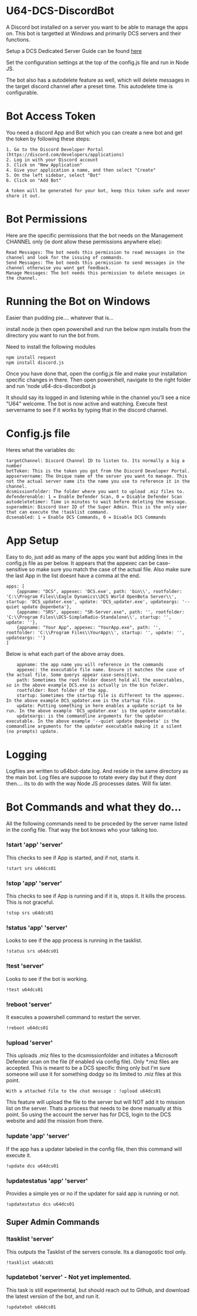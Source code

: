 # U64-DCS-DiscordBot
A Discord bot installed on a server you want to be able to manage the apps on. This bot is targetted at Windows and primarily DCS servers and their functions. 

Setup a DCS Dedicated Server Guide can be found [here](https://github.com/NZCypher819/U64DCSDiscord/blob/master/DCS-Server-Setup-Guide.md)

Set the configuration settings at the top of the config.js file and run in Node JS. 

The bot also has a autodelete feature as well, which will delete messages in the target discord channel after a preset time. This autodelete time is configurable.

# Bot Access Token
You need a discord App and Bot which you can create a new bot and get the token by following these steps:

    1. Go to the Discord Developer Portal (https://discord.com/developers/applications)
    2. Log in with your Discord account
    3. Click on "New Application"
    4. Give your application a name, and then select "Create"
    5. On the left sidebar, select "Bot"
    6. Click on "Add Bot"
    
    A token will be generated for your bot, keep this token safe and never share it out.

# Bot Permissions
Here are the specific permissions that the bot needs on the Management CHANNEL only (ie dont allow these permissions anywhere else):

    Read Messages: The bot needs this permission to read messages in the channel and look for the issuing of commands.
    Send Messages: The bot needs this permission to send messages in the channel otherwise you wont get feedback.
    Manage Messages: The bot needs this permission to delete messages in the channel.

# Running the Bot on Windows
Easier than pudding pie.... whatever that is...

install node js then open powershell and run the below npm installs from the directory you want to run the bot from. 

Need to install the following modules

    npm install request
    npm install discord.js

Once you have done that, open the config.js file and make your installation specific changes in there. Then open powershell, navigate to the right folder and run 'node u64-dcs-discordbot.js

It should say its logged in and listening while in the channel you'll see a nice "U64" welcome. The bot is now active and watching. Execute !test servername to see if it works by typing that in the discord channel.

# Config.js file
Heres what the variables do:

    targetChannel: Discord Channel ID to listen to. Its normally a big a number
    botToken: This is the token you got from the Discord Developer Portal. 
    appservername: The Unique name of the server you want to manage. This not the actual server name its the name you use to reference it in the channel. 
    dcsmissionfolder: The folder where you want to upload .miz files to.
    defenderenable: 1 = Enable Defender Scan, 0 = Disable Defender Scan   
    autodeletetimer: Time in minutes to wait before deleting the message.
    superadmin: Discord User ID of the Super Admin. This is the only user that can execute the !tasklist command.
    dcsenabled: 1 = Enable DCS Commands, 0 = Disable DCS Commands

# App Setup 
Easy to do, just add as many of the apps you want but adding lines in the config.js file as per below. It appears that the appexec can be case-sensitive so make sure you match the case of the actual file. Also make sure the last App in the list doesnt have a comma at the end.

    apps: [
        {appname: "DCS", appexec: 'DCS.exe', path: 'bin\\', rootfolder: 'C:\\Program Files\\Eagle Dynamics\\DCS World OpenBeta Server\\', startup: 'DCS_updater.exe', update: 'DCS_updater.exe', updateargs: '--quiet update @openbeta'}, 
        {appname: "SRS", appexec: "SR-Server.exe", path: '', rootfolder: 'C:\\Program Files\\DCS-SimpleRadio-Standalone\\', startup: '', update: ''},
        {appname: "Your App", appexec: "YourApp.exe", path: '', rootfolder: 'C:\\Program Files\\YourApp\\', startup: '', update: '', updateargs: ''} 
    ]

Below is what each part of the above array does. 

        appname: the app name you will reference in the commands
        appexec: the executable file name. Ensure it matches the case of the actual file. Some querys appear case-sensitive.  
        path: Sometimes the root folder doesnt hold all the executables, so in the above example DCS.exe is actually in the bin folder. 
        rootfolder: Root folder of the app. 
        startup: Sometimes the startup file is different to the appexec. In the above example DCS_updater.exe is the startup file.
        update: Putting something in here enables a update script to be run. In the above example 'DCS_updater.exe' is the update executable.
        updateargs: is the commandline arguments for the updater executable. In the above example '--quiet update @openbeta' is the commandline arguments for the updater executable making it a silent (no prompts) update.

# Logging
Logfiles are written to u64bot-date.log. And reside in the same directory as the main bot. Log files are suppose to rotate every day but if they dont then.... its to do with the way Node JS processes dates. Will fix later. 

# Bot Commands and what they do...
All the following commands need to be proceded by the server name listed in the config file. That way the bot knows who your talking too. 

### !start 'app' 'server'
This checks to see if App  is started, and if not, starts it. 

    !start srs u64dcs01

### !stop 'app' 'server'
This checks to see if App is running and if it is, stops it. It kills the process. This is not graceful.

    !stop srs u64dcs01

### !status 'app' 'server'
Looks to see if the app process is running in the tasklist. 

    !status srs u64dcs01

### !test 'server'
Looks to see if the bot is working. 

    !test u64dcs01

### !reboot 'server'
It executes a powershell command to restart the server.

    !reboot u64dcs01

### !upload 'server'
This uploads .miz files to the dcsmissionfolder and initiates a Microsoft Defender scan on the file (if enabled via config file). Only *.miz files are accepted. This is meant to be a DCS specific thing only but I'm sure someone will use it for something dodgy so its limited to .miz files at this point.

    With a attached file to the chat message : !upload u64dcs01

This feature will upload the file to the server but will NOT add it to mission list on the server. Thats a process that needs to be done manually at this point. So using the account the server has for DCS, login to the DCS website and add the mission from there. 

### !update 'app' 'server'
If the app has a updater labeled in the config file, then this command will execute it.

    !update dcs u64dcs01

### !updatestatus 'app' 'server'
Provides a simple yes or no if the updater for said app is running or not. 

    !updatestatus dcs u64dcs01

## Super Admin Commands
### !tasklist 'server'
This outputs the Tasklist of the servers console. Its a dianogostic tool only. 

    !tasklist u64dcs01

### !updatebot 'server' - Not yet implemented.
This task is still experimental, but should reach out to Github, and download the latest version of the bot, and run it. 

    !updatebot u64dcs01